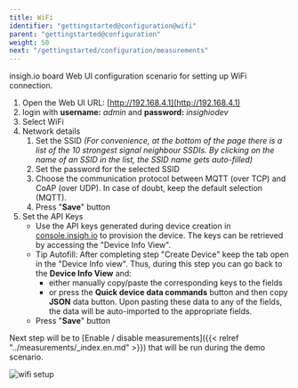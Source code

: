 ```yaml
---
title: WiFi
identifier: "gettingstarted@configuration@wifi"
parent: "gettingstarted@configuration"
weight: 50
next: "/gettingstarted/configuration/measurements"
---
```


insigh.io board Web UI configuration scenario for setting up WiFi connection.

1. Open the Web UI URL: [http://192.168.4.1](http://192.168.4.1)
1. login with **username:** _admin_ and **password:** _insighiodev_
1. Select WiFi
1. Network details
    1. Set the SSID _(For convenience, at the bottom of the page there is a list of the 10 strongest signal neighbour SSDIs. By clicking on the name of an SSID in the list, the SSID name gets auto-filled)_
    1. Set the password for the selected SSID
    1. Choose the communication protocol between MQTT (over TCP) and CoAP (over UDP). In case of doubt, keep the default selection (MQTT).
    1. Press "**Save**" button
1. Set the API Keys
    - Use the API keys generated during device creation in [console.insigh.io](https://console.insigh.io/devices/list) to provision the device. The keys can be retrieved by accessing the "Device Info View".
    - Tip Autofill: After completing step "Create Device" keep the tab open in the "Device Info view". Thus, during this step you can go back to the **Device Info View** and:
        - either manually copy/paste the corresponding keys to the fields
        - or press the **Quick device data commands** button and then copy **JSON** data button. Upon pasting these data to any of the fields, the data will be auto-imported to the appropriate fields.
    - Press "**Save**" button

Next step will be to [Enable / disable measurements]({{< relref "../measurements/_index.en.md" >}}) that will be run during the demo scenario.

![wifi setup](/images/webui-wifi.gif?width=50pc)
